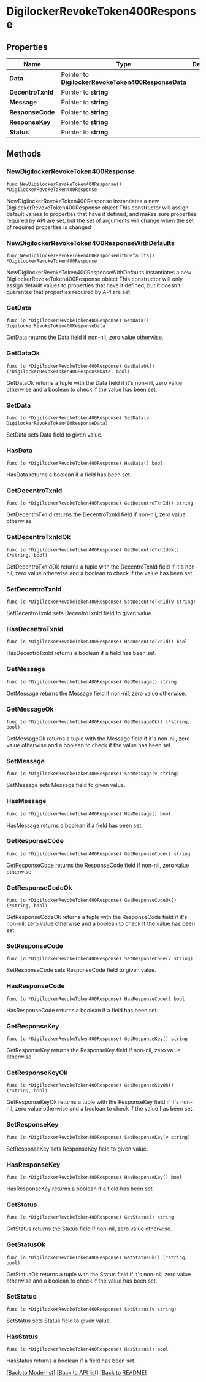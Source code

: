 # DigilockerRevokeToken400Response

## Properties

Name | Type | Description | Notes
------------ | ------------- | ------------- | -------------
**Data** | Pointer to [**DigilockerRevokeToken400ResponseData**](DigilockerRevokeToken400ResponseData.md) |  | [optional] 
**DecentroTxnId** | Pointer to **string** |  | [optional] 
**Message** | Pointer to **string** |  | [optional] 
**ResponseCode** | Pointer to **string** |  | [optional] 
**ResponseKey** | Pointer to **string** |  | [optional] 
**Status** | Pointer to **string** |  | [optional] 

## Methods

### NewDigilockerRevokeToken400Response

`func NewDigilockerRevokeToken400Response() *DigilockerRevokeToken400Response`

NewDigilockerRevokeToken400Response instantiates a new DigilockerRevokeToken400Response object
This constructor will assign default values to properties that have it defined,
and makes sure properties required by API are set, but the set of arguments
will change when the set of required properties is changed

### NewDigilockerRevokeToken400ResponseWithDefaults

`func NewDigilockerRevokeToken400ResponseWithDefaults() *DigilockerRevokeToken400Response`

NewDigilockerRevokeToken400ResponseWithDefaults instantiates a new DigilockerRevokeToken400Response object
This constructor will only assign default values to properties that have it defined,
but it doesn't guarantee that properties required by API are set

### GetData

`func (o *DigilockerRevokeToken400Response) GetData() DigilockerRevokeToken400ResponseData`

GetData returns the Data field if non-nil, zero value otherwise.

### GetDataOk

`func (o *DigilockerRevokeToken400Response) GetDataOk() (*DigilockerRevokeToken400ResponseData, bool)`

GetDataOk returns a tuple with the Data field if it's non-nil, zero value otherwise
and a boolean to check if the value has been set.

### SetData

`func (o *DigilockerRevokeToken400Response) SetData(v DigilockerRevokeToken400ResponseData)`

SetData sets Data field to given value.

### HasData

`func (o *DigilockerRevokeToken400Response) HasData() bool`

HasData returns a boolean if a field has been set.

### GetDecentroTxnId

`func (o *DigilockerRevokeToken400Response) GetDecentroTxnId() string`

GetDecentroTxnId returns the DecentroTxnId field if non-nil, zero value otherwise.

### GetDecentroTxnIdOk

`func (o *DigilockerRevokeToken400Response) GetDecentroTxnIdOk() (*string, bool)`

GetDecentroTxnIdOk returns a tuple with the DecentroTxnId field if it's non-nil, zero value otherwise
and a boolean to check if the value has been set.

### SetDecentroTxnId

`func (o *DigilockerRevokeToken400Response) SetDecentroTxnId(v string)`

SetDecentroTxnId sets DecentroTxnId field to given value.

### HasDecentroTxnId

`func (o *DigilockerRevokeToken400Response) HasDecentroTxnId() bool`

HasDecentroTxnId returns a boolean if a field has been set.

### GetMessage

`func (o *DigilockerRevokeToken400Response) GetMessage() string`

GetMessage returns the Message field if non-nil, zero value otherwise.

### GetMessageOk

`func (o *DigilockerRevokeToken400Response) GetMessageOk() (*string, bool)`

GetMessageOk returns a tuple with the Message field if it's non-nil, zero value otherwise
and a boolean to check if the value has been set.

### SetMessage

`func (o *DigilockerRevokeToken400Response) SetMessage(v string)`

SetMessage sets Message field to given value.

### HasMessage

`func (o *DigilockerRevokeToken400Response) HasMessage() bool`

HasMessage returns a boolean if a field has been set.

### GetResponseCode

`func (o *DigilockerRevokeToken400Response) GetResponseCode() string`

GetResponseCode returns the ResponseCode field if non-nil, zero value otherwise.

### GetResponseCodeOk

`func (o *DigilockerRevokeToken400Response) GetResponseCodeOk() (*string, bool)`

GetResponseCodeOk returns a tuple with the ResponseCode field if it's non-nil, zero value otherwise
and a boolean to check if the value has been set.

### SetResponseCode

`func (o *DigilockerRevokeToken400Response) SetResponseCode(v string)`

SetResponseCode sets ResponseCode field to given value.

### HasResponseCode

`func (o *DigilockerRevokeToken400Response) HasResponseCode() bool`

HasResponseCode returns a boolean if a field has been set.

### GetResponseKey

`func (o *DigilockerRevokeToken400Response) GetResponseKey() string`

GetResponseKey returns the ResponseKey field if non-nil, zero value otherwise.

### GetResponseKeyOk

`func (o *DigilockerRevokeToken400Response) GetResponseKeyOk() (*string, bool)`

GetResponseKeyOk returns a tuple with the ResponseKey field if it's non-nil, zero value otherwise
and a boolean to check if the value has been set.

### SetResponseKey

`func (o *DigilockerRevokeToken400Response) SetResponseKey(v string)`

SetResponseKey sets ResponseKey field to given value.

### HasResponseKey

`func (o *DigilockerRevokeToken400Response) HasResponseKey() bool`

HasResponseKey returns a boolean if a field has been set.

### GetStatus

`func (o *DigilockerRevokeToken400Response) GetStatus() string`

GetStatus returns the Status field if non-nil, zero value otherwise.

### GetStatusOk

`func (o *DigilockerRevokeToken400Response) GetStatusOk() (*string, bool)`

GetStatusOk returns a tuple with the Status field if it's non-nil, zero value otherwise
and a boolean to check if the value has been set.

### SetStatus

`func (o *DigilockerRevokeToken400Response) SetStatus(v string)`

SetStatus sets Status field to given value.

### HasStatus

`func (o *DigilockerRevokeToken400Response) HasStatus() bool`

HasStatus returns a boolean if a field has been set.


[[Back to Model list]](../README.md#documentation-for-models) [[Back to API list]](../README.md#documentation-for-api-endpoints) [[Back to README]](../README.md)


